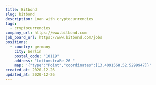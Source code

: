 ```yaml
---
title: Bitbond
slug: bitbond
description: Loan with cryptocurrencies
tags:
  - cryptocurrencies
company_url: https://www.bitbond.com
job_board_url: https://www.bitbond.com/jobs
positions:
  - country: germany
    city: berlin
    postal_code: "10119"
    address: "Lottumstraße 26 "
    map: '{"type":"Point","coordinates":[13.4091568,52.5299947]}'
created_at: 2020-12-26
updated_at: 2020-12-26
---
```

